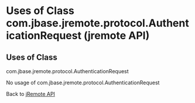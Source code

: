 # Uses of Class com.jbase.jremote.protocol.AuthenticationRequest (jremote API)

<PageHeader />

## Uses of Class

com.jbase.jremote.protocol.AuthenticationRequest

No usage of com.jbase.jremote.protocol.AuthenticationRequest

Back to [jRemote API](./../../README.md)
  
<PageFooter />
